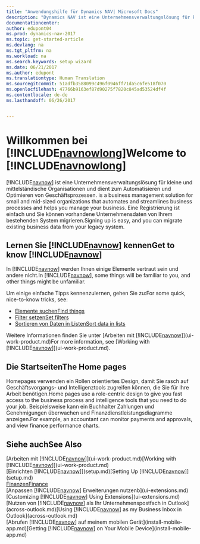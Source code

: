 ```yaml
---
title: "Anwendungshilfe für Dynamics NAV| Microsoft Docs"
description: "Dynamics NAV ist eine Unternehmensverwaltungslösung für kleine und mittelständische Organisationen und dient zum Automatisieren und Optimieren von Geschäftsprozessen."
documentationcenter: 
author: edupont04
ms.prod: dynamics-nav-2017
ms.topic: get-started-article
ms.devlang: na
ms.tgt_pltfrm: na
ms.workload: na
ms.search.keywords: setup wizard
ms.date: 06/21/2017
ms.author: edupont
ms.translationtype: Human Translation
ms.sourcegitcommit: 51adfb3588099c496f0946ff71da5c6fe518f070
ms.openlocfilehash: 47766b9163ef87d90275f7820c845ad53524df4f
ms.contentlocale: de-de
ms.lasthandoff: 06/26/2017


---
```


# <a name="welcome-to-includenavnowlongincludesnavnowlongmdmd"></a><span data-ttu-id="bd3bb-103">Willkommen bei [!INCLUDE[navnowlong](includes/navnowlong_md.md)]</span><span class="sxs-lookup"><span data-stu-id="bd3bb-103">Welcome to [!INCLUDE[navnowlong](includes/navnowlong_md.md)]</span></span>
[!INCLUDE[navnow](includes/navnow_md.md)]<span data-ttu-id="bd3bb-104"> ist eine Unternehmensverwaltungslösung für kleine und mittelständische Organisationen und dient zum Automatisieren und Optimieren von Geschäftsprozessen.</span><span class="sxs-lookup"><span data-stu-id="bd3bb-104"> is a business management solution for small and mid-sized organizations that automates and streamlines business processes and helps you manage your business.</span></span> <span data-ttu-id="bd3bb-105">Eine Registrierung ist einfach und Sie können vorhandene Unternehmensdaten von Ihrem bestehenden System migrieren.</span><span class="sxs-lookup"><span data-stu-id="bd3bb-105">Signing up is easy, and you can migrate existing business data from your legacy system.</span></span>

## <a name="get-to-know-includenavnowincludesnavnowmdmd"></a><span data-ttu-id="bd3bb-106">Lernen Sie [!INCLUDE[navnow](includes/navnow_md.md)] kennen</span><span class="sxs-lookup"><span data-stu-id="bd3bb-106">Get to know [!INCLUDE[navnow](includes/navnow_md.md)]</span></span>
<span data-ttu-id="bd3bb-107">In [!INCLUDE[navnow](includes/navnow_md.md)] werden Ihnen einige Elemente vertraut sein und andere nicht.</span><span class="sxs-lookup"><span data-stu-id="bd3bb-107">In [!INCLUDE[navnow](includes/navnow_md.md)], some things will be familiar to you, and other things might be unfamiliar.</span></span>  

<span data-ttu-id="bd3bb-108">Um einige einfache Tipps kennenzulernen, gehen Sie zu:</span><span class="sxs-lookup"><span data-stu-id="bd3bb-108">For some quick, nice-to-know tricks, see:</span></span>  

* [<span data-ttu-id="bd3bb-109">Elemente suchen</span><span class="sxs-lookup"><span data-stu-id="bd3bb-109">Find things</span></span>](ui-search.md)  
* [<span data-ttu-id="bd3bb-110">Filter setzen</span><span class="sxs-lookup"><span data-stu-id="bd3bb-110">Set filters</span></span>](ui-enter-criteria-filters.md)  
* [<span data-ttu-id="bd3bb-111">Sortieren von Daten in Listen</span><span class="sxs-lookup"><span data-stu-id="bd3bb-111">Sort data in lists</span></span>](ui-sorting.md)  

<span data-ttu-id="bd3bb-112">Weitere Informationen finden Sie unter [Arbeiten mit [!INCLUDE[navnow](includes/navnow_md.md)]](ui-work-product.md)</span><span class="sxs-lookup"><span data-stu-id="bd3bb-112">For more information, see [Working with [!INCLUDE[navnow](includes/navnow_md.md)]](ui-work-product.md).</span></span>  

## <a name="the-home-pages"></a><span data-ttu-id="bd3bb-113">Die Startseiten</span><span class="sxs-lookup"><span data-stu-id="bd3bb-113">The Home pages</span></span>
<span data-ttu-id="bd3bb-114">Homepages verwenden ein Rollen orientiertes Design, damit Sie rasch auf Geschäftsvorgangs- und Intelligenztools zugreifen können, die Sie für Ihre Arbeit benötigen.</span><span class="sxs-lookup"><span data-stu-id="bd3bb-114">Home pages use a role-centric design to give you fast access to the business process and intelligence tools that you need to do your job.</span></span> <span data-ttu-id="bd3bb-115">Beispielsweise kann ein Buchhalter Zahlungen und Genehmigungen überwachen und Finanzdienstleistungsdiagramme anzeigen.</span><span class="sxs-lookup"><span data-stu-id="bd3bb-115">For example, an accountant can monitor payments and approvals, and view finance performance charts.</span></span>  

## <a name="see-also"></a><span data-ttu-id="bd3bb-116">Siehe auch</span><span class="sxs-lookup"><span data-stu-id="bd3bb-116">See Also</span></span>
<span data-ttu-id="bd3bb-117">[Arbeiten mit [!INCLUDE[navnow](includes/navnow_md.md)]](ui-work-product.md)</span><span class="sxs-lookup"><span data-stu-id="bd3bb-117">[Working with [!INCLUDE[navnow](includes/navnow_md.md)]](ui-work-product.md)</span></span>  
<span data-ttu-id="bd3bb-118">[Einrichten [!INCLUDE[navnow](includes/navnow_md.md)]](setup.md)</span><span class="sxs-lookup"><span data-stu-id="bd3bb-118">[Setting Up [!INCLUDE[navnow](includes/navnow_md.md)]](setup.md)</span></span>  
[<span data-ttu-id="bd3bb-119">Finanzen</span><span class="sxs-lookup"><span data-stu-id="bd3bb-119">Finance</span></span>](finance-setup.md)  
<span data-ttu-id="bd3bb-120">[Anpassen [!INCLUDE[navnow](includes/navnow_md.md)] Erweiterungen nutzenb](ui-extensions.md)</span><span class="sxs-lookup"><span data-stu-id="bd3bb-120">[Customizing [!INCLUDE[navnow](includes/navnow_md.md)] Using Extensions](ui-extensions.md)</span></span>  
<span data-ttu-id="bd3bb-121">[Nutzen von [!INCLUDE[navnow](includes/navnow_md.md)] als Ihr Unternehmenspostfach in Outlook](across-outlook.md)</span><span class="sxs-lookup"><span data-stu-id="bd3bb-121">[Using [!INCLUDE[navnow](includes/navnow_md.md)] as my Business Inbox in Outlook](across-outlook.md)</span></span>  
<span data-ttu-id="bd3bb-122">[Abrufen [!INCLUDE[navnow](includes/navnow_md.md)] auf meinem mobilen Gerät](install-mobile-app.md)</span><span class="sxs-lookup"><span data-stu-id="bd3bb-122">[Getting [!INCLUDE[navnow](includes/navnow_md.md)] on Your Mobile Device](install-mobile-app.md)</span></span>  

